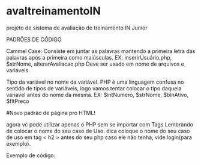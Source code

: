 # avaltreinamentoIN
projeto de sistema de avaliação de treinamento IN Junior


PADRÕES DE CÓDIGO

Cammel Case:
Consiste em juntar as palavras mantendo a primeira letra das palavras após a primeira como maiúsculas.
EX: inserirUsuário.php,  $strNome, alterarAvaliacao.php
Deve ser usado em nome de arquivos e variáveis.


Tipo da variável no nome da variável.
PHP é uma linguagem confusa no sentido de tipos de variáveis, logo vamos tentar colocar o tipo daquela variavel antes do nome da mesma.
EX: $intNumero, $strNome, $blnAtivo, $fltPreco

#Novo padrão de página pro HTML!

agora vc pode utilizar apenas o PHP sem se importar com Tags Lembrando de colocar o nome do seu caso de Uso.
dica coloque o nome do seu caso de uso em tag &lt; h2 &gt; antes do seu php caso ele não tenha, vide login(para exemplo).

Exemplo de código:

<?php include_once('layoutUp.php'); ?>

<?php
	//Seu php aqui
?>

<?php include_once('layoutDown.php'); ?>